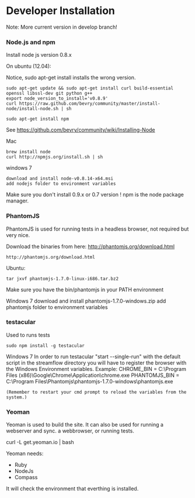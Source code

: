 # Developer Installation

Note: More current version in develop branch!

### Node.js and npm

Install node js version 0.8.x

On ubuntu (12.04):

Notice, sudo apt-get install installs the wrong version.

    sudo apt-get update && sudo apt-get install curl build-essential openssl libssl-dev git python g++
    export node_version_to_install='v0.8.9'
    curl https://raw.github.com/bevry/community/master/install-node/install-node.sh | sh

    sudo apt-get install npm

See https://github.com/bevry/community/wiki/Installing-Node

Mac

    brew install node
    curl http://npmjs.org/install.sh | sh

windows 7

    download and install node-v0.8.14-x64.msi
    add nodejs folder to environment variables


Make sure you don't install 0.9.x or 0.7 version !
npm is the node package manager.

### PhantomJS

PhantomJS is used for running tests in a headless browser, not required but very
nice.

Download the binaries from here: http://phantomjs.org/download.html

    http://phantomjs.org/download.html

Ubuntu:

    tar jxvf phantomjs-1.7.0-linux-i686.tar.bz2

Make sure you have the bin/phantomjs in your PATH environment

Windows 7
    download and install phantomjs-1.7.0-windows.zip
    add phantomjs folder to environment variables


### testacular

Used to runs tests

    sudo npm install -g testacular

Windows 7
    In order to run testacular "start --single-run" with the default script in the streamflow directory you will have to register the browser with the Windows Environment variables.
    Example:
      CHROME_BIN = C:\Program Files (x86)\Google\Chrome\Application\chrome.exe
      PHANTOMJS_BIN = C:\Program Files\Phantomjs\phantomjs-1.7.0-windows\phantomjs.exe

    (Remember to restart your cmd prompt to reload the variables from the system.)

###  Yeoman

Yeoman is used to build the site.
It can also be used for running a webserver and sync. a webbrowser, or
running tests.

   curl -L get.yeoman.io | bash

Yeoman needs:
* Ruby
* NodeJs
* Compass

It will check the environment that everthing is installed.
